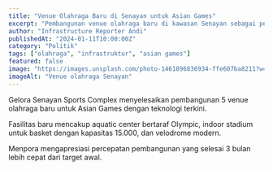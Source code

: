 ```yaml
---
title: "Venue Olahraga Baru di Senayan untuk Asian Games"
excerpt: "Pembangunan venue olahraga baru di kawasan Senayan sebagai persiapan Asian Games selesai lebih cepat dari jadwal."
author: "Infrastructure Reporter Andi"
publishedAt: "2024-01-11T10:00:00Z"
category: "Politik"
tags: ["olahraga", "infrastruktur", "asian games"]
featured: false
image: "https://images.unsplash.com/photo-1461896836934-ffe607ba8211?w=1200&h=675&fit=crop"
imageAlt: "Venue olahraga Senayan"
---
```


Gelora Senayan Sports Complex menyelesaikan pembangunan 5 venue olahraga baru untuk Asian Games dengan teknologi terkini.

Fasilitas baru mencakup aquatic center bertaraf Olympic, indoor stadium untuk basket dengan kapasitas 15.000, dan velodrome modern.

Menpora mengapresiasi percepatan pembangunan yang selesai 3 bulan lebih cepat dari target awal.
